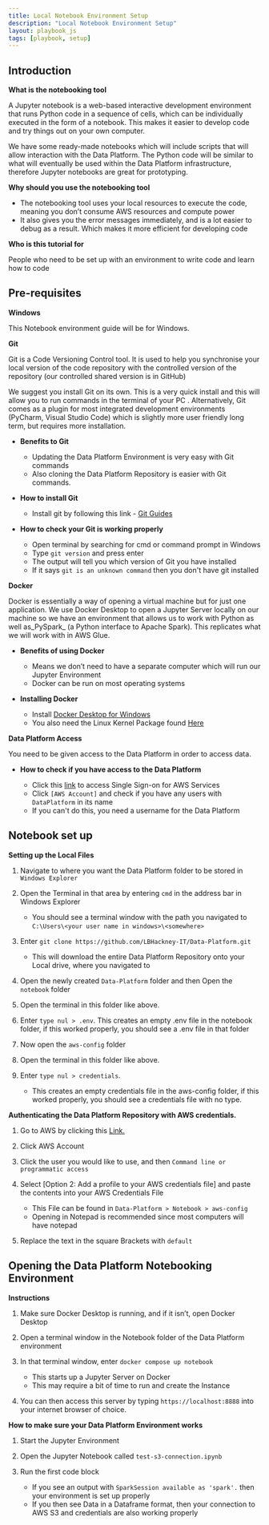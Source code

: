 ```yaml
---
title: Local Notebook Environment Setup
description: "Local Notebook Environment Setup"
layout: playbook_js
tags: [playbook, setup]
---
```


## Introduction

**What is the notebooking tool**

A Jupyter notebook is a web-based interactive development environment that runs Python code in a sequence of cells, which can be individually executed in the form of a notebook. This makes it easier to develop code and try things out on your own computer.

We have some ready-made notebooks which will include scripts that will allow interaction with the Data Platform. The Python code will be similar to what will eventually be used within the Data Platform infrastructure, therefore Jupyter notebooks are great for prototyping.

**Why should you use the notebooking tool**

-  The notebooking tool uses your local resources to execute the code, meaning you don’t consume AWS resources and compute power
-  It also gives you the error messages immediately, and is a lot easier to debug as a result. Which makes it more efficient for developing code

**Who is this tutorial for**

People who need to be set up with an environment to write code and learn how to code

## Pre-requisites

**Windows**

This Notebook environment guide will be for Windows. 

**Git**

Git is a Code Versioning Control tool. It is used to help you synchronise your local version of the code repository with the controlled version of the repository (our controlled shared version is in GitHub)

We suggest you install Git on its own. This is a very quick install and this will allow you to run commands in the terminal of your PC . Alternatively, Git comes as a plugin for most integrated development environments (PyCharm, Visual Studio Code) which is slightly more user friendly long term, but requires more installation.

-  **Benefits to Git**
   -  Updating the Data Platform Environment is very easy with Git commands
   -  Also cloning the Data Platform Repository is easier with Git commands.

-  **How to install Git**

   - Install git by following this link - [Git Guides](https://github.com/git-guides/install-git?msclkid=af84852cb0f211ec9ad73e08c013d33c)

-  **How to check your Git is working properly**
   - Open terminal by searching for cmd or command prompt in Windows
   - Type ```git version``` and press enter
   - The output will tell you which version of Git you have installed
   - If it says ```git is an unknown command``` then you don't have git installed


**Docker**

Docker is essentially a way of opening a virtual machine but for just one application.
We use Docker Desktop to open a Jupyter Server locally on our machine so we have an environment that allows us to work with Python as well as_PySpark_ (a Python interface to Apache Spark). This replicates what we will work with in AWS Glue.

- **Benefits of using Docker**

  - Means we don’t need to have a separate computer which will run our Jupyter Environment
  - Docker can be run on most operating systems
    

- **Installing Docker**

  - Install [Docker Desktop for Windows](https://hub.docker.com/editions/community/docker-ce-desktop-windows?msclkid=d06d5c4caeb011ec8b168b9f3d7e1e4e)
  - You also need the Linux Kernel Package found [Here](https://docs.microsoft.com/en-gb/windows/wsl/install-manual#step-4---download-the-linux-kernel-update-package)

**Data Platform Access**

You need to be given access to the Data Platform in order to access data.

- **How to check if you have access to the Data Platform**

  - Click this [link](https://hackney.awsapps.com/start#/) to access Single Sign-on for AWS Services
  - Click `[AWS Account]` and check if you have any users with `DataPlatform` in its name
  - If you can't do this, you need a username for the Data Platform

## Notebook set up

**Setting up the Local Files**
1. Navigate to where you want the Data Platform folder to be stored in `Windows Explorer`


2. Open the Terminal in that area by entering `cmd` in the address bar in Windows Explorer
   - You should see a terminal window with the path you navigated to `C:\Users\<your user name in windows>\<somewhere>`
    

3. Enter `git clone https://github.com/LBHackney-IT/Data-Platform.git` 
   - This will download the entire Data Platform Repository onto your Local drive, where you navigated to


4. Open the newly created `Data-Platform` folder and then Open the `notebook` folder


5. Open the terminal in this folder like above.


6. Enter `type nul > .env`. This creates an empty .env file in the notebook folder, if this worked properly, you should see a .env file in that folder


7. Now open the `aws-config` folder


8. Open the terminal in this folder like above.


9. Enter `type nul > credentials`. 
   - This creates an empty credentials file in the aws-config folder, if this worked properly, you should see a credentials file with no type. 

**Authenticating the Data Platform Repository with AWS credentials.**

1. Go to AWS by clicking this [Link.](https://hackney.awsapps.com/start#/)
     
 
2. Click AWS Account
   

3. Click the user you would like to use, and then `Command line or programmatic access`
      

4. Select [Option 2: Add a profile to your AWS credentials file] and paste the contents into your AWS Credentials File
   - This File can be found in `Data-Platform > Notebook > aws-config`
   - Opening in Notepad is recommended since most computers will have notepad   


5. Replace the text in the square Brackets with `default`
    

## Opening the Data Platform Notebooking Environment

**Instructions**

1. Make sure Docker Desktop is running, and if it isn’t, open Docker Desktop
   

2. Open a terminal window in the Notebook folder of the Data Platform environment
   

3. In that terminal window, enter `docker compose up notebook`
   - This starts up a Jupyter Server on Docker 
   - This may require a bit of time to run and create the Instance
    

4. You can then access this server by typing `https://localhost:8888` into your internet browser of choice.

**How to make sure your Data Platform Environment works**

1. Start the Jupyter Environment
   

2. Open the Jupyter Notebook called `test-s3-connection.ipynb`
   

3. Run the first code block
   - If you see an output with `SparkSession available as 'spark'.` then your environment is set up properly
   - If you then see Data in a Dataframe format, then your connection to AWS S3 and credentials are also working properly

